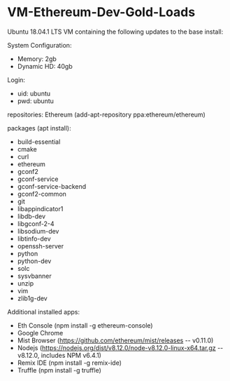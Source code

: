 # VM-Ethereum-Dev-Gold-Loads

Ubuntu 18.04.1 LTS VM containing the following updates to the base install:

System Configuration:
- Memory: 2gb
- Dynamic HD: 40gb

Login:
- uid: ubuntu
- pwd: ubuntu

repositories:
Ethereum (add-apt-repository ppa:ethereum/ethereum)

packages (apt install):
- build-essential
- cmake
- curl
- ethereum
- gconf2
- gconf-service
- gconf-service-backend
- gconf2-common
- git
- libappindicator1
- libdb-dev
- libgconf-2-4
- libsodium-dev
- libtinfo-dev 
- openssh-server
- python
- python-dev
- solc
- sysvbanner
- unzip
- vim
- zlib1g-dev

Additional installed apps:
- Eth Console (npm install -g ethereum-console)
- Google Chrome
- Mist Browser (https://github.com/ethereum/mist/releases -- v0.11.0)
- Nodejs (https://nodejs.org/dist/v8.12.0/node-v8.12.0-linux-x64.tar.gz -- v8.12.0, includes NPM v6.4.1)
- Remix IDE (npm install -g remix-ide)
- Truffle (npm install -g truffle)
